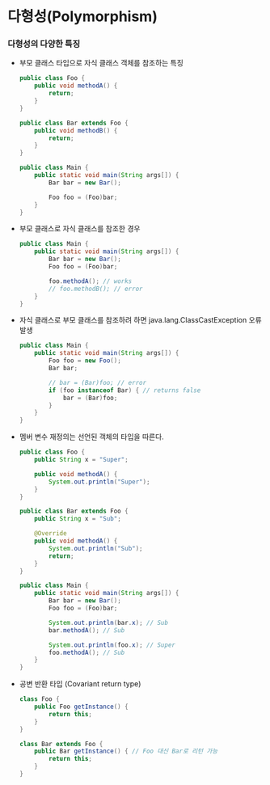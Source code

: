 # 다형성(Polymorphism)
### 다형성의 다양한 특징
* 부모 클래스 타입으로 자식 클래스 객체를 참조하는 특징
    ```java
    public class Foo {
        public void methodA() {
            return;
        }
    }

    public class Bar extends Foo {
        public void methodB() {
            return;
        }
    }

    public class Main {
        public static void main(String args[]) {
            Bar bar = new Bar();

            Foo foo = (Foo)bar;
        }
    }
    ```
* 부모 클래스로 자식 클래스를 참조한 경우
    ```java
    public class Main {
        public static void main(String args[]) {
            Bar bar = new Bar();
            Foo foo = (Foo)bar;

            foo.methodA(); // works
            // foo.methodB(); // error
        }
    }
    ```
* 자식 클래스로 부모 클래스를 참조하려 하면 java.lang.ClassCastException 오류 발생
    ```java
    public class Main {
        public static void main(String args[]) {
            Foo foo = new Foo();
            Bar bar;

            // bar = (Bar)foo; // error
            if (foo instanceof Bar) { // returns false
                bar = (Bar)foo;
            }
        }
    }
    ```
* 멤버 변수 재정의는 선언된 객체의 타입을 따른다.
    ```java
    public class Foo {
        public String x = "Super";

        public void methodA() {
            System.out.println("Super");
        }
    }

    public class Bar extends Foo {
        public String x = "Sub";

        @Override
        public void methodA() {
            System.out.println("Sub");
            return;
        }
    }

    public class Main {
        public static void main(String args[]) {
            Bar bar = new Bar();
            Foo foo = (Foo)bar;

            System.out.println(bar.x); // Sub
            bar.methodA(); // Sub

            System.out.println(foo.x); // Super
            foo.methodA(); // Sub
        }
    }
    ```
* 공변 반환 타입 (Covariant return type)
    ```java
    class Foo {
        public Foo getInstance() {
            return this;
        }
    }

    class Bar extends Foo {
        public Bar getInstance() { // Foo 대신 Bar로 리턴 가능
            return this;
        }
    }
    ```